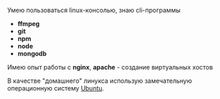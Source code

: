 Умею пользоваться linux-консолью, знаю cli-программы

* **ffmpeg**
* **git**
* **npm**
* **node**
* **mongodb**

Имею опыт работы с **nginx**, **apache** - создание виртуальных хостов

В качестве "домашнего" линукса использую замечательную операционную систему [Ubuntu][ubuntu].

[ubuntu]: <http://ubuntu.com> "Ubuntu"